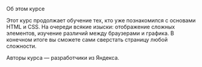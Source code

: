 Об этом курсе

Этот курс продолжает обучение тех, кто уже познакомился с основами HTML и CSS. На очереди всякие изыски: отображение сложных элементов, изучение различий между браузерами и графика.
В конечном итоге вы сможете сами сверстать страницу любой сложности.

Авторы курса — разработчики из Яндекса.